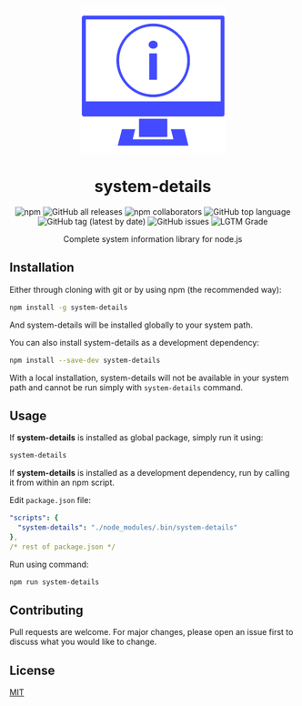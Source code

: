 <div align="center">

![system photo](./image/systemInfo.png)

# system-details
![npm](https://img.shields.io/npm/v/system-details?logo=NPM)
![GitHub all releases](https://img.shields.io/github/downloads/shivam-chahar/system-details/total?color=green&logo=GitHub)
![npm collaborators](https://img.shields.io/npm/collaborators/system-details?color=green&logo=NPM)
![GitHub top language](https://img.shields.io/github/languages/top/shivam-chahar/system-details?logo=github)
![GitHub tag (latest by date)](https://img.shields.io/github/v/tag/shivam-chahar/system-details?logo=github)
![GitHub issues](https://img.shields.io/github/issues/shivam-chahar/system-details?logo=github)
![LGTM Grade](https://img.shields.io/lgtm/grade/javascript/github/Shivam-Chahar/system-details)


Complete system information library for node.js
</div>

## Installation

Either through cloning with git or by using npm (the recommended way):

```bash
npm install -g system-details
```
And system-details will be installed globally to your system path.

You can also install system-details as a development dependency:

```bash
npm install --save-dev system-details
```
With a local installation, system-details will not be available in your system path and cannot be run simply with ` system-details ` command.

## Usage
If **system-details** is installed as global package, simply run it using:

```bash
system-details
```
If **system-details** is installed as a development dependency, run by calling it from within an npm script.

Edit `package.json` file:


```yaml
"scripts": {
  "system-details": "./node_modules/.bin/system-details"
}, 
/* rest of package.json */
``` 
Run using command:

```bash
npm run system-details
```
## Contributing
Pull requests are welcome. For major changes, please open an issue first to discuss what you would like to change.


## License
[MIT](https://choosealicense.com/licenses/mit/)
